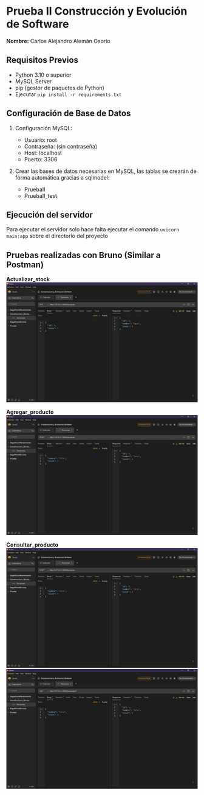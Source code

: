 # Prueba II Construcción y Evolución de Software

**Nombre:** Carlos Alejandro Alemán Osorio

## Requisitos Previos

* Python 3.10 o superior
* MySQL Server
* pip (gestor de paquetes de Python)
* Ejecutar `pip install -r requirements.txt`

## Configuración de Base de Datos

1. Configuración MySQL:
   * Usuario: root
   * Contraseña: (sin contraseña)
   * Host: localhost
   * Puerto: 3306

2. Crear las bases de datos necesarias en MySQL, las tablas se crearán de forma automática gracias a sqlmodel:

   * PruebaII
   * PruebaII_test

## Ejecución del servidor

Para ejecutar el servidor solo hace falta ejecutar el comando `uvicorn main:app` sobre el directorio del proyecto

## Pruebas realizadas con Bruno (Similar a Postman)

**Actualizar_stock**
![Actualizar_Stock](image.png)

**Agregar_producto**
![Agregar_producto](image-1.png)

**Consultar_producto**
![Consultar_Producto_1](image-2.png)
![Consultar_producto_2](image-3.png)
